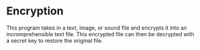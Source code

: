 # Encryption

This program takes in a text, image, or sound file and encrypts it into an incromprehensible text file. This encrypted file can then be decrypted with a secret key to restore the original file.
